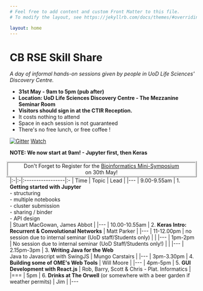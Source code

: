 ```yaml
---
# Feel free to add content and custom Front Matter to this file.
# To modify the layout, see https://jekyllrb.com/docs/themes/#overriding-theme-defaults

layout: home
---
```

CB RSE Skill Share 
===
<!-- Place this tag where you want the button to render. -->

<style>.container { padding: 0rem 0px; }</style>
*A day of informal hands-on sessions given by people in UoD Life Sciences' Discovery Centre.*
- **31st May - 9am to 5pm (pub after)**
- **Location: UoD Life Sciences Discovery Centre - The  Mezzanine Seminar Room**
- **Visitors should sign in at the CTIR Reception.**
- It costs nothing to attend
- Space in each session is not guaranteed
- There's no free lunch, or free coffee !

[![Gitter](https://badges.gitter.im/uk-uod-rse/skillshare-days.svg)](https://gitter.im/uk-uod-rse/skillshare-days?utm_source=badge&utm_medium=badge&utm_campaign=pr-badge)
<a class="github-button" href="https://github.com/uk-uod-rse/skillshare-days/subscription" data-icon="octicon-eye" data-show-count="true" aria-label="Watch uk-uod-rse/skillshare-days on GitHub">Watch</a>

**NOTE: We now start at 9am! - Jupyter first, then Keras**

 <div style="float: right; text-align: center; border: ridge; border-width: 5px; width: 100%;"> Don't Forget to Register for the <a href="https://www.eventbrite.co.uk/e/bioinformatics-mini-symposium-at-dundee-tickets-55754217365">Bioinformatics Mini-Symposium</a><br/> on 30th May!</div>

|:-|:-|:-----------------|:-
| Time | Topic | Lead |
|---
| 9.00-9.55am | 1. **Getting started with Jupyter**  <br/> - structuring <br/> - multiple notebooks <br/> - cluster submission <br/> - sharing / binder <br/> - API design <br/> | Stuart MacGowan, James Abbot |
|---
| 10.00-10.55am | 2. **Keras Intro: Recurrent & Convolutional Networks** | Matt Parker |
|---
| 11-12.00pm | no session due to internal seminar (UoD staff/Students only) | |
|---
| 1pm-2pm | No session due to internal seminar (UoD Staff/Students only!) | |
|---
| 2.15pm-3pm | 3. **Writing Java for the Web** <br/> Java to Javascript with SwingJS | Mungo Carstairs |
|---
| 3pm-3.30pm | 4. **Building some of OME's Web Tools** | Will Moore |
|---
| 4pm-5pm | 5. **GUI Development with React.js** | Rob, Barry, Scott & Chris - Plat. Informatics | 
|===
| 5pm | 6. **Drinks at The Orwell** (or somewhere with a beer garden if weather permits) | Jim |
|---

<!-- Place this tag in your head or just before your close body tag. -->
<script async defer src="https://buttons.github.io/buttons.js"></script>